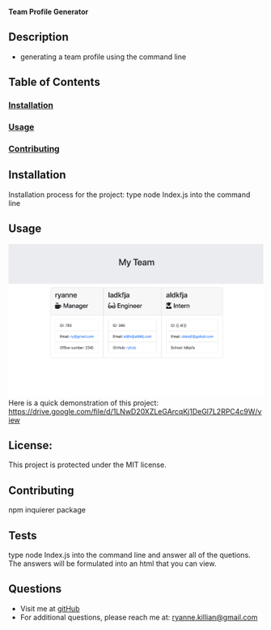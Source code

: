 **Team Profile Generator**

  ## **Description**
  * generating a team profile using the command line
  
  ## **Table of Contents**
  ### [Installation](#Installation)
  ### [Usage](#Usage) 
  ### [Contributing](#contributing)
    
  ## Installation
  Installation process for the project: type node Index.js into the command line
  
  ## Usage
 ![this is a screenshot of my website](./screenshot.png)
 Here is a quick demonstration of this project: https://drive.google.com/file/d/1LNwD20XZLeGArcqKj1DeGl7L2RPC4c9W/view
  
  
  ## **License:**
  This project is protected under the MIT license.

  ## Contributing
  npm inquierer package
  
  ## **Tests**
  type node Index.js into the command line and answer all of the quetions. The answers will be formulated into an html that you can view.
  
  ## **Questions**
  * Visit me at [gitHub](http://www.github.com/ryannekillian)
  * For additional questions, please reach me at: ryanne.killian@gmail.com
  
  
